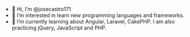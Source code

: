 - 👋 Hi, I’m @josecastro171
- 👀 I’m interested in learn new programming languages and frameworks.
- 🌱 I’m currently learning about Angular, Laravel, CakePHP. I am also practicing jQuery, JavaScript and PHP.

<!---
josecastro171/josecastro171 is a ✨ special ✨ repository because its `README.md` (this file) appears on your GitHub profile.
You can click the Preview link to take a look at your changes.
--->
